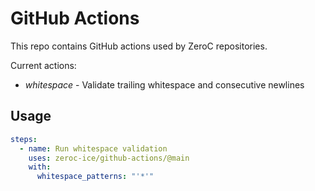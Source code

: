 # GitHub Actions 

This repo contains GitHub actions used by ZeroC repositories.

Current actions:
- _whitespace_ - Validate trailing whitespace and consecutive newlines

## Usage

```yml
steps:
  - name: Run whitespace validation
    uses: zeroc-ice/github-actions/@main
    with:
      whitespace_patterns: "'*'"
```
